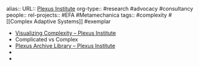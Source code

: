 alias::
URL:: [Plexus Institute](https://plexusinstitute.org/)
org-type:: #research #advocacy #consultancy 
people::
rel-projects:: #EFA #Metamechanica 
tags:: #complexity #[[Complex Adaptive Systems]] #exemplar

- [Visualizing Complexity – Plexus Institute](https://plexusinstitute.org/category/visualizing-complexity/)
- Complicated vs Complex
- [Plexus Archive Library – Plexus Institute](https://plexusinstitute.org/complexity-library/)
-
-